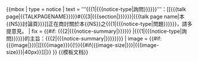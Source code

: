 {{mbox
| type  = notice
| text  = '''{{{1|{{{notice-type|詢問}}}}}}'''：[[{{{talk page|{{TALKPAGENAME}}}}}#{{{3|{{{section|}}}}}}|{{{talk page name|本{{NS}}討論頁}}}]]正在商討關於本{{NS}}之{{{1|{{{notice-type|問題}}}}}}，請多提意見。
| fix   = {{#if: {{{2|{{{notice-summary|}}}}}} |{{{1|{{{notice-type|詢問}}}}}}的主旨：{{{2|{{{notice-summary|}}}}}}}}
| image = {{#if:{{{image|}}}|[[{{{image}}}{{!}}{{#if{{{image-size|}}}|{{{image-size}}}|40px}}]]|}}
}}<noinclude>
{{模板文档}}
</noinclude>